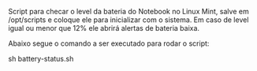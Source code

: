 Script para checar o level da bateria do Notebook no Linux Mint, salve em /opt/scripts e coloque ele para inicializar com o sistema. Em caso de level igual ou menor que 12% ele abrirá alertas de bateria baixa.  

Abaixo segue o comando a ser executado para rodar o script:

sh battery-status.sh
